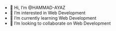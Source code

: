 - 👋 Hi, I’m @HAMMAD-AYAZ
- 👀 I’m interested in Web Development
- 🌱 I’m currently learning Web Development
- 💞️ I’m looking to collaborate on Web Development

<!---
HAMMAD-AYAZ/HAMMAD-AYAZ is a ✨ special ✨ repository because its `README.md` (ayazhammad379@gmail.com) appears on your GitHub profile.
You can click the Preview email to take a look at your changes.
--->
